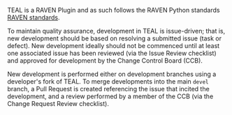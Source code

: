 TEAL is a RAVEN Plugin and as such follows the RAVEN Python standards
[RAVEN standards](https://github.com/idaholab/raven/wiki/Developer_Information).

To maintain quality assurance, development in TEAL is issue-driven; that is,
new development should be based on resolving a submitted issue (task or defect).
New development ideally should not be commenced until at least one associated
issue has been reviewed (via the Issue Review checklist) and approved for
development by the Change Control Board (CCB).

New development is performed either on development branches using
a developer's fork of TEAL. To merge
developments into the main `devel` branch, a Pull Request is created
referencing the issue that incited the development, and a review performed by
a member of the CCB (via the Change Request Review checklist).

